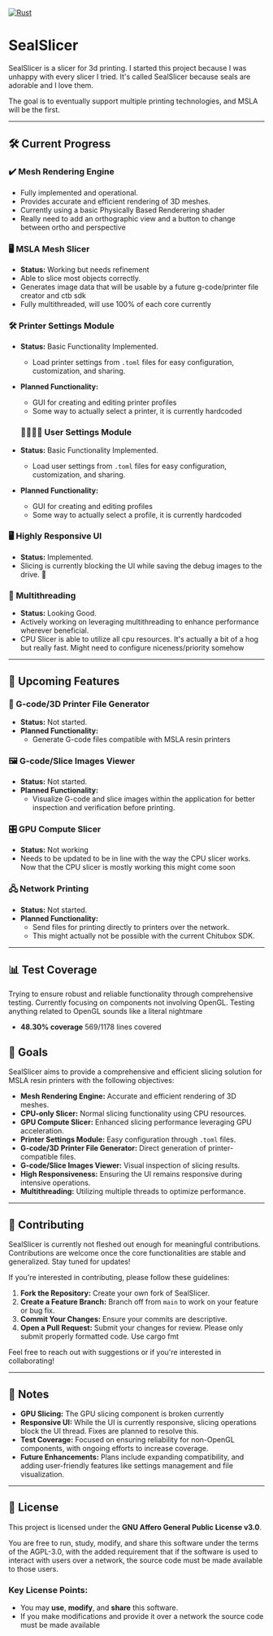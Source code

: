 [![Rust](https://github.com/amicloud/SealSlicer/actions/workflows/rust.yml/badge.svg)](https://github.com/amicloud/SealSlicer/actions/workflows/rust.yml)
# SealSlicer

SealSlicer is a slicer for 3d printing. I started this project because I was unhappy with every slicer I tried. It's called SealSlicer because seals are adorable and I love them. 

The goal is to eventually support multiple printing technologies, and MSLA will be the first. 

---

## 🛠️ Current Progress

### ✔️ Mesh Rendering Engine
- Fully implemented and operational.
- Provides accurate and efficient rendering of 3D meshes.
- Currently using a basic Physically Based Renderering shader
- Really need to add an orthographic view and a button to change between ortho and perspective

### 🖥️ MSLA Mesh Slicer

- **Status:** Working but needs refinement
- Able to slice most objects correctly. 
- Generates image data that will be usable by a future g-code/printer file creator and ctb sdk
- Fully multithreaded, will use 100% of each core currently

### 🛠️ Printer Settings Module

- **Status:** Basic Functionality Implemented.
  - Load printer settings from `.toml` files for easy configuration, customization, and sharing.
- **Planned Functionality:**
  - GUI for creating and editing printer profiles
  - Some way to actually select a printer, it is currently hardcoded

  ### 🫱🏿‍🫲🏻 User Settings Module

- **Status:** Basic Functionality Implemented.
  - Load user settings from `.toml` files for easy configuration, customization, and sharing.
- **Planned Functionality:**
  - GUI for creating and editing profiles
  - Some way to actually select a profile, it is currently hardcoded

### 🖥️ Highly Responsive UI

- **Status:** Implemented.
- Slicing is currently blocking the UI while saving the debug images to the drive. :shrug:

### 🔄 Multithreading

- **Status:** Looking Good.
- Actively working on leveraging multithreading to enhance performance wherever beneficial.
- CPU Slicer is able to utilize all cpu resources. It's actually a bit of a hog but really fast. Might need to configure niceness/priority somehow

---

## 🚀 Upcoming Features

### 📝 G-code/3D Printer File Generator

- **Status:** Not started.
- **Planned Functionality:**
  - Generate G-code files compatible with MSLA resin printers

### 🖼️ G-code/Slice Images Viewer

- **Status:** Not started.
- **Planned Functionality:**
  - Visualize G-code and slice images within the application for better inspection and verification before printing.

### 🎛️ GPU Compute Slicer

- **Status:** Not working
- Needs to be updated to be in line with the way the CPU slicer works. Now that the CPU slicer is mostly working this might come soon

### 🖧 Network Printing

- **Status:** Not started.
- **Planned Functionality:**
  - Send files for printing directly to printers over the network.
  - This might actually not be possible with the current Chitubox SDK. 

---

## 📊 Test Coverage

Trying to ensure robust and reliable functionality through comprehensive testing. Currently focusing on components not involving OpenGL. Testing anything related to OpenGL sounds like a literal nightmare

- **48.30% coverage** 569/1178 lines covered

## 🌟 Goals

SealSlicer aims to provide a comprehensive and efficient slicing solution for MSLA resin printers with the following objectives:

- **Mesh Rendering Engine:** Accurate and efficient rendering of 3D meshes.
- **CPU-only Slicer:** Normal slicing functionality using CPU resources.
- **GPU Compute Slicer:** Enhanced slicing performance leveraging GPU acceleration.
- **Printer Settings Module:** Easy configuration through `.toml` files.
- **G-code/3D Printer File Generator:** Direct generation of printer-compatible files.
- **G-code/Slice Images Viewer:** Visual inspection of slicing results.
- **High Responsiveness:** Ensuring the UI remains responsive during intensive operations.
- **Multithreading:** Utilizing multiple threads to optimize performance.

---

## 🤝 Contributing

SealSlicer is currently not fleshed out enough for meaningful contributions. Contributions are welcome once the core functionalities are stable and generalized. Stay tuned for updates!

If you're interested in contributing, please follow these guidelines:

1. **Fork the Repository:** Create your own fork of SealSlicer.
2. **Create a Feature Branch:** Branch off from `main` to work on your feature or bug fix.
3. **Commit Your Changes:** Ensure your commits are descriptive.
4. **Open a Pull Request:** Submit your changes for review. Please only submit properly formatted code. Use cargo fmt

Feel free to reach out with suggestions or if you're interested in collaborating!

---

## 📝 Notes

- **GPU Slicing:** The GPU slicing component is broken currently
- **Responsive UI:** While the UI is currently responsive, slicing operations block the UI thread. Fixes are planned to resolve this.
- **Test Coverage:** Focused on ensuring reliability for non-OpenGL components, with ongoing efforts to increase coverage.
- **Future Enhancements:** Plans include expanding compatibility, and adding user-friendly features like settings management and file visualization.


---

## 📝 License

This project is licensed under the **GNU Affero General Public License v3.0**.

You are free to run, study, modify, and share this software under the terms of the AGPL-3.0, with the added requirement that if the software is used to interact with users over a network, the source code must be made available to those users.

### Key License Points:
- You may **use**, **modify**, and **share** this software.
- If you make modifications and provide it over a network the source code must be made available
